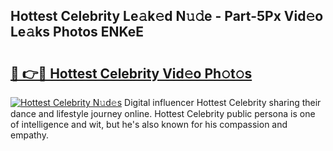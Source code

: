 ## Hottest Celebrity Le𝚊k𝚎d N𝚞𝚍e - Part-5Px Vid𝚎o Le𝚊ks Photos ENKeE

# <h2><a href="http://fbev4cm.evod.top/?m=Hottest+Celebrity">🔗 👉🔴 Hottest Celebrity Vid𝚎o Ph𝚘t𝚘s</a></h2>

[![Hottest Celebrity N𝚞d𝚎s](https://i.imgur.com/8V9OHl7.gif)](http://fbev4cm.evod.top/?m=Hottest+Celebrity)
Digital influencer Hottest Celebrity sharing their dance and lifestyle journey online. Hottest Celebrity public persona is one of intelligence and wit, but he's also known for his compassion and empathy. 
